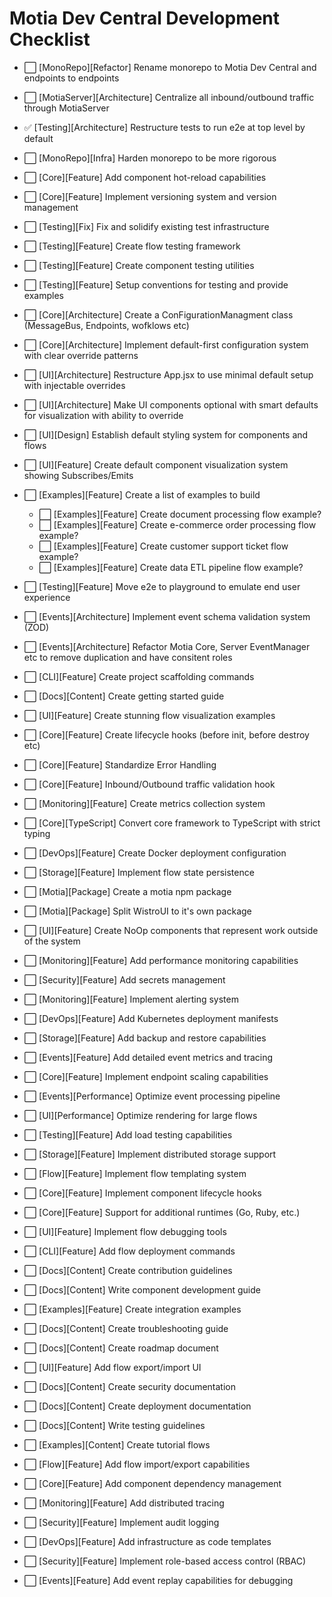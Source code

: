 # Motia Dev Central Development Checklist

- ⬜ [MonoRepo][Refactor] Rename monorepo to Motia Dev Central and endpoints to endpoints
- ⬜ [MotiaServer][Architecture] Centralize all inbound/outbound traffic through MotiaServer
- ✅ [Testing][Architecture] Restructure tests to run e2e at top level by default
- ⬜ [MonoRepo][Infra] Harden monorepo to be more rigorous
- ⬜ [Core][Feature] Add component hot-reload capabilities
- ⬜ [Core][Feature] Implement versioning system and version management
- ⬜ [Testing][Fix] Fix and solidify existing test infrastructure
- ⬜ [Testing][Feature] Create flow testing framework
- ⬜ [Testing][Feature] Create component testing utilities
- ⬜ [Testing][Feature] Setup conventions for testing and provide examples
- ⬜ [Core][Architecture] Create a ConFigurationManagment class (MessageBus, Endpoints, wofklows etc)
- ⬜ [Core][Architecture] Implement default-first configuration system with clear override patterns
- ⬜ [UI][Architecture] Restructure App.jsx to use minimal default setup with injectable overrides
- ⬜ [UI][Architecture] Make UI components optional with smart defaults for visualization with ability to override
- ⬜ [UI][Design] Establish default styling system for components and flows
- ⬜ [UI][Feature] Create default component visualization system showing Subscribes/Emits
- ⬜ [Examples][Feature] Create a list of examples to build
  - ⬜ [Examples][Feature] Create document processing flow example?
  - ⬜ [Examples][Feature] Create e-commerce order processing flow example?
  - ⬜ [Examples][Feature] Create customer support ticket flow example?
  - ⬜ [Examples][Feature] Create data ETL pipeline flow example?
- ⬜ [Testing][Feature] Move e2e to playground to emulate end user experience
- ⬜ [Events][Architecture] Implement event schema validation system (ZOD)
- ⬜ [Events][Architecture] Refactor Motia Core, Server EventManager etc to remove duplication and have consitent roles
- ⬜ [CLI][Feature] Create project scaffolding commands
- ⬜ [Docs][Content] Create getting started guide
- ⬜ [UI][Feature] Create stunning flow visualization examples

- ⬜ [Core][Feature] Create lifecycle hooks (before init, before destroy etc)
- ⬜ [Core][Feature] Standardize Error Handling
- ⬜ [Core][Feature] Inbound/Outbound traffic validation hook
- ⬜ [Monitoring][Feature] Create metrics collection system
- ⬜ [Core][TypeScript] Convert core framework to TypeScript with strict typing
- ⬜ [DevOps][Feature] Create Docker deployment configuration
- ⬜ [Storage][Feature] Implement flow state persistence
- ⬜ [Motia][Package] Create a motia npm package
- ⬜ [Motia][Package] Split WistroUI to it's own package
- ⬜ [UI][Feature] Create NoOp components that represent work outside of the system
- ⬜ [Monitoring][Feature] Add performance monitoring capabilities

- ⬜ [Security][Feature] Add secrets management
- ⬜ [Monitoring][Feature] Implement alerting system
- ⬜ [DevOps][Feature] Add Kubernetes deployment manifests
- ⬜ [Storage][Feature] Add backup and restore capabilities
- ⬜ [Events][Feature] Add detailed event metrics and tracing

- ⬜ [Core][Feature] Implement endpoint scaling capabilities
- ⬜ [Events][Performance] Optimize event processing pipeline
- ⬜ [UI][Performance] Optimize rendering for large flows
- ⬜ [Testing][Feature] Add load testing capabilities
- ⬜ [Storage][Feature] Implement distributed storage support

- ⬜ [Flow][Feature] Implement flow templating system
- ⬜ [Core][Feature] Implement component lifecycle hooks
- ⬜ [Core][Feature] Support for additional runtimes (Go, Ruby, etc.)
- ⬜ [UI][Feature] Implement flow debugging tools
- ⬜ [CLI][Feature] Add flow deployment commands

- ⬜ [Docs][Content] Create contribution guidelines
- ⬜ [Docs][Content] Write component development guide
- ⬜ [Examples][Feature] Create integration examples
- ⬜ [Docs][Content] Create troubleshooting guide
- ⬜ [Docs][Content] Create roadmap document

- ⬜ [UI][Feature] Add flow export/import UI
- ⬜ [Docs][Content] Create security documentation
- ⬜ [Docs][Content] Create deployment documentation
- ⬜ [Docs][Content] Write testing guidelines
- ⬜ [Examples][Content] Create tutorial flows

- ⬜ [Flow][Feature] Add flow import/export capabilities
- ⬜ [Core][Feature] Add component dependency management
- ⬜ [Monitoring][Feature] Add distributed tracing
- ⬜ [Security][Feature] Implement audit logging
- ⬜ [DevOps][Feature] Add infrastructure as code templates
- ⬜ [Security][Feature] Implement role-based access control (RBAC)
- ⬜ [Events][Feature] Add event replay capabilities for debugging
